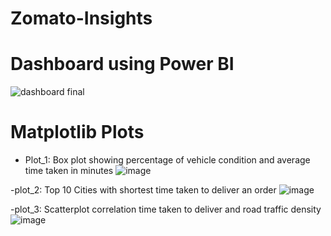 # Zomato-Insights

# Dashboard using Power BI
![dashboard final](https://github.com/Ashvakg/Zomato-Insights/assets/83398283/27b0ff29-f4fb-4af5-b94f-15ff96abc64a)

# Matplotlib Plots

- Plot_1: Box plot showing percentage of vehicle condition and average time taken in minutes
![image](https://github.com/Ashvakg/Zomato-Insights/assets/83398283/c0a151be-96ec-4be4-bb8b-3afea0a47032)

-plot_2: Top 10 Cities with shortest time taken to deliver an order
![image](https://github.com/Ashvakg/Zomato-Insights/assets/83398283/a665379a-5265-4372-8820-ac7eaf4748a0)

-plot_3: Scatterplot correlation time taken to deliver and road traffic density
![image](https://github.com/Ashvakg/Zomato-Insights/assets/83398283/e0b77665-55d7-49b9-804e-43cecdc7042c)


